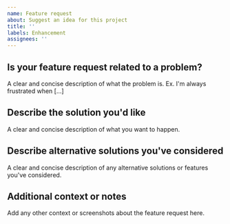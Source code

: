 ```yaml
---
name: Feature request
about: Suggest an idea for this project
title: ''
labels: Enhancement
assignees: ''
---
```


## Is your feature request related to a problem?

A clear and concise description of what the problem is. Ex. I'm always frustrated when [...]

## Describe the solution you'd like

A clear and concise description of what you want to happen.

## Describe alternative solutions you've considered

A clear and concise description of any alternative solutions or features you've considered.

## Additional context or notes

Add any other context or screenshots about the feature request here.
